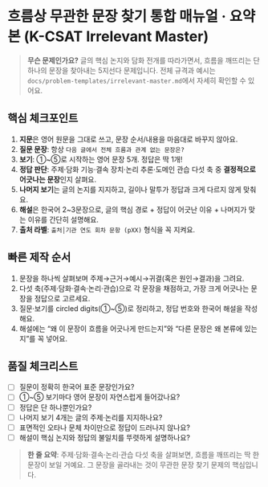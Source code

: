 # 흐름상 무관한 문장 찾기 통합 매뉴얼 · 요약본 (K-CSAT Irrelevant Master)

> **무슨 문제인가요?**
> 글의 핵심 논지와 담화 전개를 따라가면서, 흐름을 깨뜨리는 단 하나의 문장을 찾아내는 5지선다 문제입니다. 전체 규격과 예시는 `docs/problem-templates/irrelevant-master.md`에서 자세히 확인할 수 있어요.

## 핵심 체크포인트

1. **지문**은 영어 원문을 그대로 쓰고, 문장 순서/내용을 마음대로 바꾸지 않아요.
2. **질문 문장**: 항상 `다음 글에서 전체 흐름과 관계 없는 문장은?`
3. **보기**: ①~⑤로 시작하는 영어 문장 5개. 정답은 딱 1개!
4. **정답 판단**: 주제·담화 기능·결속 장치·논리 추론·도메인 관습 다섯 축 중 **결정적으로 어긋나는 문장**인지 살펴요.
5. **나머지 보기**는 글의 논지를 지지하고, 길이나 말투가 정답과 크게 다르지 않게 맞춰요.
6. **해설**은 한국어 2~3문장으로, 글의 핵심 경로 + 정답이 어긋난 이유 + 나머지가 맞는 이유를 간단히 설명해요.
7. **출처 라벨**: `출처│기관 연도 회차 문항 (pXX)` 형식을 꼭 지켜요.

## 빠른 제작 순서

1. 문장을 하나씩 살펴보며 주제→근거→예시→귀결(혹은 원인→결과)을 그려요.
2. 다섯 축(주제·담화·결속·논리·관습)으로 각 문장을 채점하고, 가장 크게 어긋나는 문장을 정답으로 고르세요.
3. 질문·보기를 circled digits(①~⑤)로 정리하고, 정답 번호와 한국어 해설을 작성해요.
4. 해설에는 “왜 이 문장이 흐름을 어긋나게 만드는지”와 “다른 문장은 왜 본류에 있는지”를 꼭 넣어요.

## 품질 체크리스트

- [ ] 질문이 정확히 한국어 표준 문장인가요?
- [ ] ①~⑤ 보기마다 영어 문장이 자연스럽게 들어갔나요?
- [ ] 정답은 단 하나뿐인가요?
- [ ] 나머지 보기 4개는 글의 주제·논리를 지지하나요?
- [ ] 표면적인 오타나 문체 차이만으로 정답이 드러나지 않나요?
- [ ] 해설이 핵심 논지와 정답의 불일치를 뚜렷하게 설명하나요?

> **한 줄 요약**: 주제·담화·결속·논리·관습 다섯 축을 살펴보면, 흐름을 깨뜨리는 딱 한 문장이 보일 거예요. 그 문장을 골라내는 것이 무관한 문장 찾기 문제의 핵심입니다.
